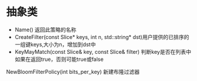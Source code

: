 # 抽象类
+ Name() 返回此策略的名称
+ CreateFilter(const Slice* keys, int n,
                            std::string* dst)用户提供的已排序的一组键keys,大小为n，增加到dst中
+ KeyMayMatch(const Slice& key, const Slice& filter) 判断key是否在列表中如果在返回true，否则可能true或false         


NewBloomFilterPolicy(int bits_per_key) 新建布隆过滤器